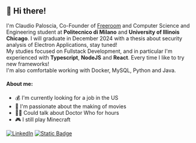 ## 👋 Hi there!
I'm Claudio Paloscia, Co-Founder of [Freeroom](https://freeroom.digital) and Computer Science and Engineering student at **Politecnico di Milano** and **University of Illinois Chicago**. I will graduate in December 2024 with a thesis about security analysis of Electron Applications, stay tuned!<br/>
My studies focused on Fullstack Development, and in particular I'm experienced with **Typescript**, **NodeJS** and **React**. Every time I like to try new frameworks!<br/>
I'm also comfortable working with Docker, MySQL, Python and Java.

#### About me:
- 💰 I'm currently looking for a job in the US
- 🎥 I'm passionate about the making of movies
- 🧑‍🚀 Could talk about Doctor Who for hours
- 🎮 I still play Minecraft

[![LinkedIn](https://img.shields.io/badge/-LinkedIn-blue?style=flat&logo=Linkedin&logoColor=white)](https://www.linkedin.com/in/claudio-paloscia)
[![Static Badge](https://img.shields.io/badge/Portfolio-darkslateblue)](https://paloscia.com)
